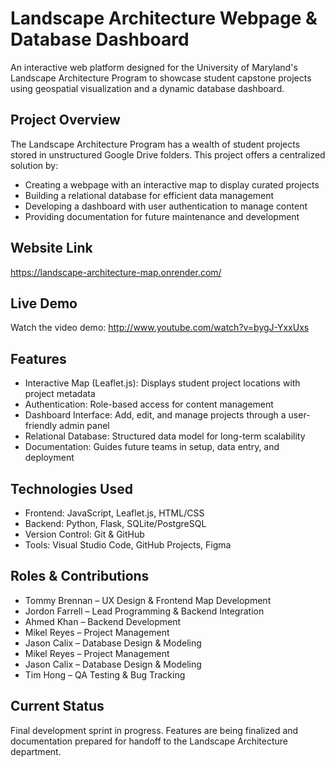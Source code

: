 # Landscape Architecture Webpage & Database Dashboard

An interactive web platform designed for the University of Maryland's Landscape Architecture Program to showcase student capstone projects using geospatial visualization and a dynamic database dashboard.

## Project Overview

The Landscape Architecture Program has a wealth of student projects stored in unstructured Google Drive folders. This project offers a centralized solution by:

- Creating a webpage with an interactive map to display curated projects
- Building a relational database for efficient data management
- Developing a dashboard with user authentication to manage content
- Providing documentation for future maintenance and development

## Website Link
https://landscape-architecture-map.onrender.com/

## Live Demo

Watch the video demo: http://www.youtube.com/watch?v=bygJ-YxxUxs

## Features

- Interactive Map (Leaflet.js): Displays student project locations with project metadata
- Authentication: Role-based access for content management
- Dashboard Interface: Add, edit, and manage projects through a user-friendly admin panel
- Relational Database: Structured data model for long-term scalability
- Documentation: Guides future teams in setup, data entry, and deployment

## Technologies Used

- Frontend: JavaScript, Leaflet.js, HTML/CSS
- Backend: Python, Flask, SQLite/PostgreSQL
- Version Control: Git & GitHub
- Tools: Visual Studio Code, GitHub Projects, Figma

## Roles & Contributions

- Tommy Brennan – UX Design & Frontend Map Development  
- Jordon Farrell – Lead Programming & Backend Integration  
- Ahmed Khan – Backend Development  
- Mikel Reyes – Project Management 
- Jason Calix – Database Design & Modeling 
- Mikel Reyes – Project Management  
- Jason Calix – Database Design & Modeling
- Tim Hong – QA Testing & Bug Tracking

## Current Status

Final development sprint in progress. Features are being finalized and documentation prepared for handoff to the Landscape Architecture department.

